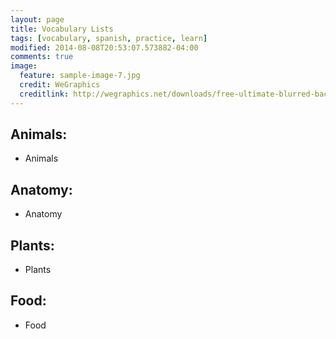 ```yaml
---
layout: page
title: Vocabulary Lists
tags: [vocabulary, spanish, practice, learn]
modified: 2014-08-08T20:53:07.573882-04:00
comments: true
image:
  feature: sample-image-7.jpg
  credit: WeGraphics
  creditlink: http://wegraphics.net/downloads/free-ultimate-blurred-background-pack/
---
```


## Animals:
* Animals

## Anatomy:
* Anatomy

## Plants:
* Plants

## Food:
* Food
